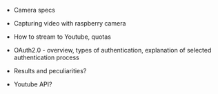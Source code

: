 * Camera specs
* Capturing video with raspberry camera
* How to stream to Youtube, quotas
* OAuth2.0 - overview, types of authentication, explanation of selected authentication process

* Results and peculiarities?
* Youtube API?

